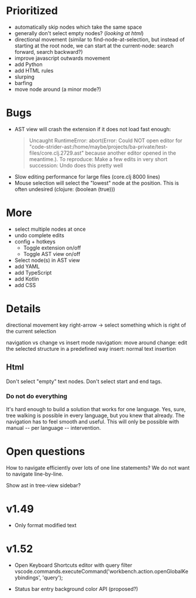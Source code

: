 # Prioritized
- automatically skip nodes which take the same space
- generally don't select empty nodes? (*looking at html*)
- directional movement (similar to find-node-at-selection, but instead of starting at the root node, we can start at the current-node: search forward, search backward?)
- improve javascript outwards movement
- add Python
- add HTML rules
- slurping
- barfing
- move node around (a minor mode?)

# Bugs
- AST view will crash the extension if it does not load fast enough:
    > Uncaught RuntimeError: abort(Error: Could NOT open editor for "code-strider-ast:/home/maybe/projects/ba-private/test-files/core.clj.2729.ast" because another editor opened in the meantime.).
    To reproduce: Make a few edits in very short succession: Undo does this pretty well
- Slow editing performance for large files (core.clj 8000 lines)
- Mouse selection will select the "lowest" node at the position. This is often undesired (clojure: (boolean (true)))

# More
- select multiple nodes at once
- undo complete edits
- config + hotkeys
    - Toggle extension on/off
    - Toggle AST view on/off
- Select node(s) in AST view
- add YAML
- add TypeScript
- add Kotlin
- add CSS

# Details

directional movement
key right-arrow -> select something which is right of the current selection

navigation vs change vs insert mode
navigation: move around
change: edit the selected structure in a predefined way
insert: normal text insertion

## Html

Don't select "empty" text nodes.
Don't select start and end tags.

### Do not do everything

It's hard enough to build a solution that works for one language. Yes, sure, tree walking is possible in every language, but you knew that already. The navigation has to feel smooth and useful. This will only be possible with manual -- per language -- intervention.

# Open questions

How to navigate efficiently over lots of one line statements? We do not want to navigate line-by-line.


Show ast in tree-view sidebar?

# v1.49
- Only format modified text

# v1.52

- Open Keyboard Shortcuts editor with query filter
vscode.commands.executeCommand('workbench.action.openGlobalKeybindings', 'query');

- Status bar entry background color API (proposed?)

